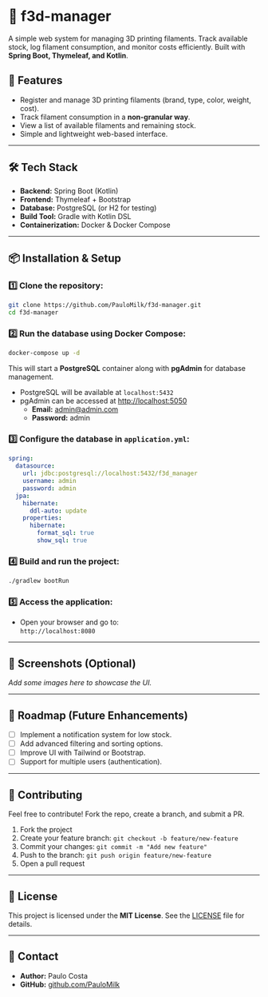 # 🎨 f3d-manager

A simple web system for managing 3D printing filaments. Track available stock, log filament consumption, and monitor costs efficiently. Built with **Spring Boot, Thymeleaf, and Kotlin**.

## 🚀 Features
- Register and manage 3D printing filaments (brand, type, color, weight, cost).
- Track filament consumption in a **non-granular way**.
- View a list of available filaments and remaining stock.
- Simple and lightweight web-based interface.

---

## 🛠️ Tech Stack
- **Backend:** Spring Boot (Kotlin)
- **Frontend:** Thymeleaf + Bootstrap
- **Database:** PostgreSQL (or H2 for testing)
- **Build Tool:** Gradle with Kotlin DSL
- **Containerization:** Docker & Docker Compose

---

## 📦 Installation & Setup

### 1️⃣ Clone the repository:
```bash
git clone https://github.com/PauloMilk/f3d-manager.git
cd f3d-manager
```

### 2️⃣ Run the database using Docker Compose:
```bash
docker-compose up -d
```
This will start a **PostgreSQL** container along with **pgAdmin** for database management.
- PostgreSQL will be available at `localhost:5432`
- pgAdmin can be accessed at [http://localhost:5050](http://localhost:5050)
  - **Email:** admin@admin.com
  - **Password:** admin

### 3️⃣ Configure the database in `application.yml`:
```yaml
spring:
  datasource:
    url: jdbc:postgresql://localhost:5432/f3d_manager
    username: admin
    password: admin
  jpa:
    hibernate:
      ddl-auto: update
    properties:
      hibernate:
        format_sql: true
        show_sql: true
```

### 4️⃣ Build and run the project:
```bash
./gradlew bootRun
```

### 5️⃣ Access the application:
- Open your browser and go to:  
  `http://localhost:8080`

---

## 📸 Screenshots (Optional)
_Add some images here to showcase the UI._

---

## 📌 Roadmap (Future Enhancements)
- [ ] Implement a notification system for low stock.
- [ ] Add advanced filtering and sorting options.
- [ ] Improve UI with Tailwind or Bootstrap.
- [ ] Support for multiple users (authentication).

---

## 🤝 Contributing
Feel free to contribute! Fork the repo, create a branch, and submit a PR.

1. Fork the project
2. Create your feature branch: `git checkout -b feature/new-feature`
3. Commit your changes: `git commit -m "Add new feature"`
4. Push to the branch: `git push origin feature/new-feature`
5. Open a pull request

---

## 📜 License
This project is licensed under the **MIT License**. See the [LICENSE](LICENSE) file for details.

---

## 💌 Contact
- **Author:** Paulo Costa
- **GitHub:** [github.com/PauloMilk](https://github.com/PauloMilk)  